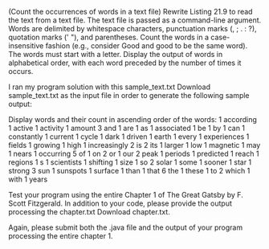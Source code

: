 (Count the occurrences of words in a text file) Rewrite Listing 21.9 to read the text from a text file. The text file is passed as a command-line argument. Words are delimited by whitespace characters, punctuation marks (, ; . : ?), quotation marks (' "), and parentheses. Count the words in a case-insensitive fashion (e.g., consider Good and good to be the same word). The words must start with a letter. Display the output of words in alphabetical order, with each word preceded by the number of times it occurs. 

I ran my program solution with this sample_text.txt Download sample_text.txt as the input file in order to generate the following sample output:

Display words and their count in ascending order of the words:
1       according
1       active
1       activity
1       amount
3       and
1       are
1       as
1       associated
1       be
1       by
1       can
1       constantly
1       current
1       cycle
1       dark
1       driven
1       earth
1       every
1       experiences
1       fields
1       growing
1       high
1       increasingly
2       is
2       its
1       larger
1       low
1       magnetic
1       may
1       nears
1       occurring
5       of
1       on
2       or
1       our
2       peak
1       periods
1       predicted
1       reach
1       regions
1       s
1       scientists
1       shifting
1       size
1       so
2       solar
1       some
1       sooner
1       star
1       strong
3       sun
1       sunspots
1       surface
1       than
1       that
6       the
1       these
1       to
2       which
1       with
1       years

 

Test your program using the entire Chapter 1 of The Great Gatsby by F. Scott Fitzgerald. In addition to your code, please provide the output processing the chapter.txt Download chapter.txt.

Again, please submit both the .java file and the output of your program processing the entire chapter 1. 
